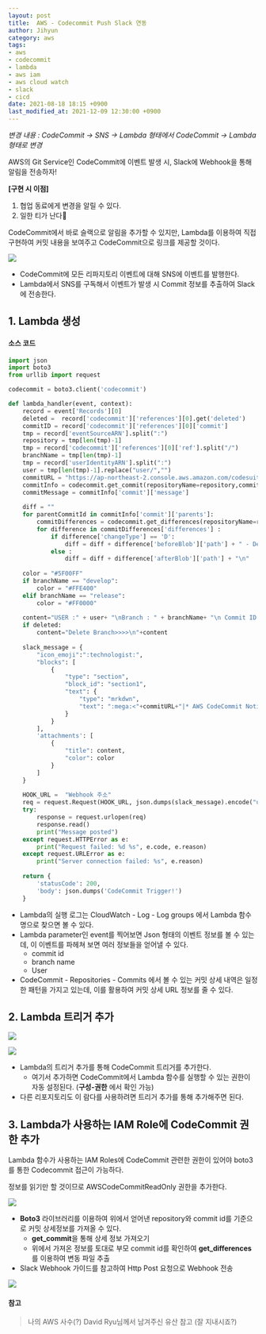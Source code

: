 ```yaml
---
layout: post
title:  AWS - Codecommit Push Slack 연동
author: Jihyun
category: aws
tags:
- aws
- codecommit
- lambda
- aws iam
- aws cloud watch
- slack
- cicd
date: 2021-08-18 18:15 +0900
last_modified_at: 2021-12-09 12:30:00 +0900
---
```


*변경 내용 : CodeCommit -> SNS -> Lambda 형태에서 CodeCommit -> Lambda 형태로 변경*



AWS의 Git Service인 CodeCommit에 이벤트 발생 시, Slack에 Webhook을 통해 알림을 전송하자!

**[구현 시 이점]**

1) 협업 동료에게 변경을 알릴 수 있다.
2) 일한 티가 난다🤣

CodeCommit에서 바로 슬랙으로 알림을 추가할 수 있지만, Lambda를 이용하여 직접 구현하여 커밋 내용을 보여주고 CodeCommit으로 링크를 제공할 것이다.

![](https://jihyun416.github.io/assets/aws_11_1.png)

- CodeCommit에 모든 리파지토리 이벤트에 대해 SNS에 이벤트를 발행한다.
- Lambda에서 SNS를 구독해서 이벤트가 발생 시 Commit 정보를 추출하여 Slack에 전송한다.



## 1. Lambda 생성

#### 소스 코드

```python
import json
import boto3
from urllib import request

codecommit = boto3.client('codecommit')

def lambda_handler(event, context):
    record = event['Records'][0]
    deleted =  record['codecommit']['references'][0].get('deleted')
    commitID = record['codecommit']['references'][0]['commit']
    tmp = record['eventSourceARN'].split(":")
    repository = tmp[len(tmp)-1]
    tmp = record['codecommit']['references'][0]['ref'].split("/")
    branchName = tmp[len(tmp)-1]
    tmp = record['userIdentityARN'].split(":")
    user = tmp[len(tmp)-1].replace("user/","")
    commitURL = "https://ap-northeast-2.console.aws.amazon.com/codesuite/codecommit/repositories/" + repository + "/commit/"+commitID+"?region=ap-northeast-2"
    commitInfo = codecommit.get_commit(repositoryName=repository,commitId=commitID)
    commitMessage = commitInfo['commit']['message']
    
    diff = ""
    for parentCommitId in commitInfo['commit']['parents']:
        commitDifferences = codecommit.get_differences(repositoryName=repository,beforeCommitSpecifier=parentCommitId, afterCommitSpecifier=commitID)
        for difference in commitDifferences['differences'] :
            if difference['changeType'] == 'D':
                diff = diff + difference['beforeBlob']['path'] + " - Delete \n"
            else :
                diff = diff + difference['afterBlob']['path'] + "\n"
                
    color = "#5F00FF"
    if branchName == "develop":
        color = "#FFE400"
    elif branchName == "release":
        color = "#FF0000"
        
    content="USER :" + user+ "\nBranch : " + branchName+ "\n Commit ID : " + commitID + "\n Commit Message : "+ commitMessage + "\n Commit file : "+ diff
    if deleted:
        content="Delete Branch>>>>\n"+content
    
    slack_message = {
        "icon_emoji":":technologist:",
        "blocks": [
        	{
        		"type": "section",
        		"block_id": "section1",
        		"text": {
        			"type": "mrkdwn",
        			"text": ":mega:<"+commitURL+"|* AWS CodeCommit Notification*>"
        		}
        	}
        ],
        'attachments': [
            {
                "title": content,
                "color": color
            }
        ]
    }
    
    HOOK_URL =  "Webhook 주소"
    req = request.Request(HOOK_URL, json.dumps(slack_message).encode("utf-8"),method="POST")
    try:
        response = request.urlopen(req)
        response.read()
        print("Message posted")
    except request.HTTPError as e:
        print("Request failed: %d %s", e.code, e.reason)
    except request.URLError as e:
        print("Server connection failed: %s", e.reason)
    
    return {
        'statusCode': 200,
        'body': json.dumps('CodeCommit Trigger!')
    }
```

- Lambda의 실행 로그는 CloudWatch - Log - Log groups 에서 Lambda 함수명으로 찾으면 볼 수 있다.
- Lambda parameter인 event를 찍어보면 Json 형태의 이벤트 정보를 볼 수 있는데, 이 이벤트를 파헤쳐 보면 여러 정보들을 얻어낼 수 있다.
  - commit id
  - branch name
  - User
- CodeCommit - Repositories - Commits 에서 볼 수 있는 커밋 상세 내역은 일정한 패턴을 가지고 있는데, 이를 활용하여 커밋 상세 URL 정보를 줄 수 있다.



## 2. Lambda 트리거 추가

![](https://jihyun416.github.io/assets/aws_11_2.png)

![](https://jihyun416.github.io/assets/aws_11_3.png)

- Lambda의 트리거 추가를 통해 CodeCommit 트리거를 추가한다.
  - 여기서 추가하면 CodeCommit에서 Lambda 함수를 실행할 수 있는 권한이 자동 설정된다. (**구성-권한** 에서 확인 가능)
- 다른 리포지토리도 이 람다를 사용하려면 트리거 추가를 통해 추가해주면 된다.



## 3. Lambda가 사용하는 IAM Role에 CodeCommit 권한 추가

Lambda 함수가 사용하는 IAM Roles에 CodeCommit 관련한 권한이 있어야 boto3를 통한 Codecommit 접근이 가능하다. 

정보를 읽기만 할 것이므로 AWSCodeCommitReadOnly 권한을 추가한다.

![](https://jihyun416.github.io/assets/aws_11_4.png)

- **Boto3** 라이브러리를 이용하여 위에서 얻어낸 repository와 commit id를 기준으로 커밋 상세정보를 가져올 수 있다.
  - **get_commit**을 통해 상세 정보 가져오기
  - 위에서 가져온 정보를 토대로 부모 commit id를 확인하여 **get_differences**를 이용하여 변동 파일 추출
- Slack Webhook 가이드를 참고하여 Http Post 요청으로 Webhook 전송

![](https://jihyun416.github.io/assets/aws_11_5.png)



#### 참고

> 나의 AWS 사수(?) David Ryu님께서 남겨주신 유산 참고 (잘 지내시죠?)